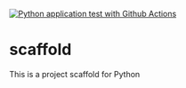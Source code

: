 [![Python application test with Github Actions](https://github.com/rodrigo-custodio/scaffold/actions/workflows/main.yml/badge.svg)](https://github.com/rodrigo-custodio/scaffold/actions/workflows/main.yml)

# scaffold
This is a project scaffold for Python

